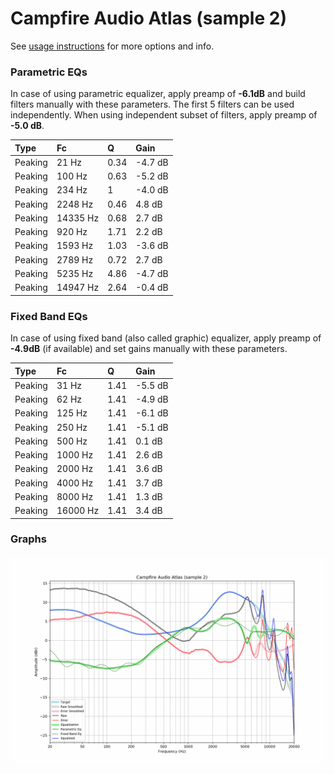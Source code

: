 # Campfire Audio Atlas (sample 2)
See [usage instructions](https://github.com/jaakkopasanen/AutoEq#usage) for more options and info.

### Parametric EQs
In case of using parametric equalizer, apply preamp of **-6.1dB** and build filters manually
with these parameters. The first 5 filters can be used independently.
When using independent subset of filters, apply preamp of **-5.0 dB**.

| Type    | Fc       |    Q | Gain    |
|:--------|:---------|:-----|:--------|
| Peaking | 21 Hz    | 0.34 | -4.7 dB |
| Peaking | 100 Hz   | 0.63 | -5.2 dB |
| Peaking | 234 Hz   | 1    | -4.0 dB |
| Peaking | 2248 Hz  | 0.46 | 4.8 dB  |
| Peaking | 14335 Hz | 0.68 | 2.7 dB  |
| Peaking | 920 Hz   | 1.71 | 2.2 dB  |
| Peaking | 1593 Hz  | 1.03 | -3.6 dB |
| Peaking | 2789 Hz  | 0.72 | 2.7 dB  |
| Peaking | 5235 Hz  | 4.86 | -4.7 dB |
| Peaking | 14947 Hz | 2.64 | -0.4 dB |

### Fixed Band EQs
In case of using fixed band (also called graphic) equalizer, apply preamp of **-4.9dB**
(if available) and set gains manually with these parameters.

| Type    | Fc       |    Q | Gain    |
|:--------|:---------|:-----|:--------|
| Peaking | 31 Hz    | 1.41 | -5.5 dB |
| Peaking | 62 Hz    | 1.41 | -4.9 dB |
| Peaking | 125 Hz   | 1.41 | -6.1 dB |
| Peaking | 250 Hz   | 1.41 | -5.1 dB |
| Peaking | 500 Hz   | 1.41 | 0.1 dB  |
| Peaking | 1000 Hz  | 1.41 | 2.6 dB  |
| Peaking | 2000 Hz  | 1.41 | 3.6 dB  |
| Peaking | 4000 Hz  | 1.41 | 3.7 dB  |
| Peaking | 8000 Hz  | 1.41 | 1.3 dB  |
| Peaking | 16000 Hz | 1.41 | 3.4 dB  |

### Graphs
![](./Campfire%20Audio%20Atlas%20(sample%202).png)